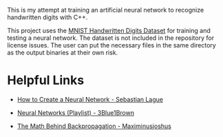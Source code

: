 This is my attempt at training an artificial neural network to recognize
handwritten digits with C++.

This project uses the
[MNIST Handwritten Digits Dataset](https://yann.lecun.com/exdb/mnist/)
for training and testing a neural network. The dataset is not included in the
repository for license issues. The user can put the necessary files in the same
directory as the output binaries at their own risk.

# Helpful Links

- [How to Create a Neural Network - Sebastian Lague](https://www.youtube.com/watch?v=hfMk-kjRv4c)

- [Neural Networks (Playlist) - 3Blue1Brown](https://www.youtube.com/watch?v=aircAruvnKk&list=PLZHQObOWTQDNU6R1_67000Dx_ZCJB-3pi)

- [The Math Behind Backpropagation - Maximinusjoshus](https://medium.com/featurepreneur/the-mathematics-of-backpropagation-4b114fd64a63)
